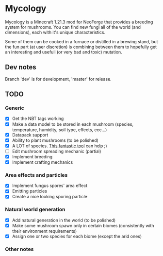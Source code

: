 # Mycology
Mycology is a Minecraft 1.21.3 mod for NeoForge that provides a breeding system for mushrooms. You can find new fungi all of the world (and dimensions), each with it's unique characteristics.

Some of them can be cooked in a furnace or distilled in a brewing stand, but the fun part (at user discretion) is combining between them to hopefully get an interesting and usefull (or very bad and toxic) mutation.

## Dev notes
Branch 'dev' is for development, 'master' for release.
## TODO
### Generic
- [X] Get the NBT tags working
- [X] Make a data model to be stored in each mushroom (species, temperature, humidity, soil type, effects, ecc...)
- [X] Datapack support
- [X] Ability to plant mushrooms (to be polished)
- [X] A LOT of species. [This fantastic tool](https://github.com/SimoMett/mushroom_renderer) can help ;)
- [ ] Edit mushroom spreading mechanic (partial)
- [X] Implement breeding
- [X] Implement crafting mechanics
### Area effects and particles
- [X] Implement fungus spores' area effect
- [X] Emitting particles
- [X] Create a nice looking sporing particle
### Natural world generation
- [X] Add natural generation in the world (to be polished)
- [X] Make some mushroom spawn only in certain biomes (consistently with their environment requirements)
- [X] Assign one or two species for each biome (except the arid ones)
### Other notes
